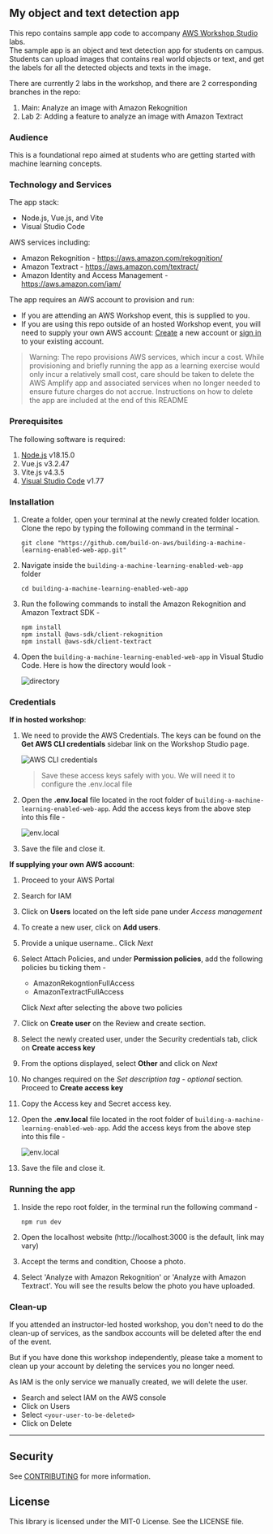 ## My object and text detection app

This repo contains sample app code to accompany [AWS Workshop Studio](workshops.aws/) labs.   
The sample app is an object and text detection app for students on campus.   
Students can upload images that contains real world objects or text, and get the labels for all the detected objects and texts in the image.

There are currently 2 labs in the workshop, and there are 2 corresponding branches in the repo:
1. Main: Analyze an image with Amazon Rekognition
2. Lab 2: Adding a feature to analyze an image with Amazon Textract

### Audience
This is a foundational repo aimed at students who are getting started with machine learning concepts.

### Technology and Services
The app stack:
* Node.js, Vue.js, and Vite
* Visual Studio Code

AWS services including:
* Amazon Rekognition - https://aws.amazon.com/rekognition/
* Amazon Textract - https://aws.amazon.com/textract/
* Amazon Identity and Access Management - https://aws.amazon.com/iam/	

The app requires an AWS account to provision and run:
* If you are attending an AWS Workshop event, this is supplied to you. 
* If you are using this repo outside of an hosted Workshop event, you will need to supply your own AWS account: [Create](https://aws.amazon.com/resources/create-account/) a new account or [sign in](https://aws.amazon.com/console/) to your existing account.

> Warning: The repo provisions AWS services, which incur a cost. While provisioning and briefly running the app as a learning exercise would only incur a relatively small cost, care should be taken to delete the AWS Amplify app and associated services when no longer needed to ensure future charges do not accrue. Instructions on how to delete the app are included at the end of this README

### Prerequisites
The following software is required:
1. [Node.js](https://nodejs.org/en/download) v18.15.0
2. Vue.js v3.2.47
3. Vite.js v4.3.5
4. [Visual Studio Code](https://code.visualstudio.com/download) v1.77

### Installation

1. Create a folder, open your terminal at the newly created folder location. Clone the repo by typing the following command in the terminal -
   
   ```
   git clone "https://github.com/build-on-aws/building-a-machine-learning-enabled-web-app.git"
   ```

2. Navigate inside the `building-a-machine-learning-enabled-web-app` folder

   ```
   cd building-a-machine-learning-enabled-web-app
   ```

3. Run the following commands to install the Amazon Rekognition and Amazon Textract SDK - 
   
   ```
   npm install
   npm install @aws-sdk/client-rekognition
   npm install @aws-sdk/client-textract
   ```

4. Open the `building-a-machine-learning-enabled-web-app` in Visual Studio Code. Here is how the directory would look -
   
   ![directory](/assets/directory.png)


### Credentials

**If in hosted workshop**: 

1. We need to provide the AWS Credentials. The keys can be found on the **Get AWS CLI credentials** sidebar link on the Workshop Studio page.

   ![AWS CLI credentials](/assets/getcred.png)

   > Save these access keys safely with you. We will need it to configure the .env.local file

2. Open the **.env.local** file located in the root folder of `building-a-machine-learning-enabled-web-app`. Add the access keys from the above step into this file - 
   
   ![env.local](/assets/envLocal.png)

3. Save the file and close it.


**If supplying your own AWS account**:
1. Proceed to your AWS Portal
2. Search for IAM
3. Click on **Users** located on the left side pane under *Access management*
4. To create a new user, click on **Add users**.
5. Provide a unique username.. Click *Next*
6. Select Attach Policies, and under **Permission policies**, add the following policies bu ticking them - 
   - AmazonRekogntionFullAccess
   - AmazonTextractFullAccess
   
   Click *Next* after selecting the above two policies
7. Click on **Create user** on the Review and create section.
8. Select the newly created user, under the Security credentials tab, click on **Create access key**
9. From the options displayed, select **Other** and click on *Next*
10. No changes required on the *Set description tag - optional* section. Proceed to **Create access key**
11. Copy the Access key and Secret access key.
12. Open the **.env.local** file located in the root folder of `building-a-machine-learning-enabled-web-app`. Add the access keys from the above step into this file - 
   
    ![env.local](/assets/envLocal.png)
13. Save the file and close it.

### Running the app
1. Inside the repo root folder, in the terminal run the following command - 
   
   ```
   npm run dev
   ```

2. Open the localhost website (http://localhost:3000 is the default, link may vary)

3. Accept the terms and condition, Choose a photo.

4. Select 'Analyze with Amazon Rekognition' or 'Analyze with Amazon Textract'. You will see the results below the photo you have uploaded.
### Clean-up

If you attended an instructor-led hosted workshop, you don't need to do the clean-up of services, as the sandbox accounts will be deleted after the end of the event.

But if you have done this workshop independently, please take a moment to clean up your account by deleting the services you no longer need.

As IAM is the only service we manually created, we will delete the user.

- Search and select IAM on the AWS console
- Click on Users
- Select `<your-user-to-be-deleted>`
- Click on Delete

---

## Security

See [CONTRIBUTING](CONTRIBUTING.md#security-issue-notifications) for more information.

## License

This library is licensed under the MIT-0 License. See the LICENSE file.

